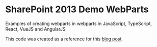# SharePoint 2013 Demo WebParts
Examples of creating webparts in webparts in JavaScript, TypeScript, React, VueJS and AngularJS

This code was created as a reference for this [blog post](https://dattabase.com/blog/2018-01-11-sharepoint-2013-modern-webpart-1-4).
